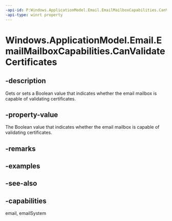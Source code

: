 ```yaml
---
-api-id: P:Windows.ApplicationModel.Email.EmailMailboxCapabilities.CanValidateCertificates
-api-type: winrt property
---
```


<!-- Property syntax
public bool CanValidateCertificates { get;  set; }
-->

# Windows.ApplicationModel.Email.EmailMailboxCapabilities.CanValidateCertificates

## -description
Gets or sets a Boolean value that indicates whether the email mailbox is capable of validating certificates.

## -property-value
The Boolean value that indicates whether the email mailbox is capable of validating certificates.

## -remarks

## -examples

## -see-also

## -capabilities
email, emailSystem

